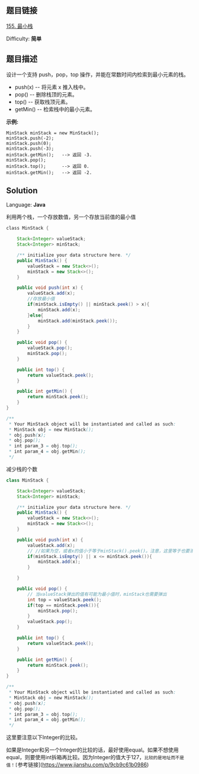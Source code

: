 ## 题目链接

[155\. 最小栈](https://leetcode-cn.com/problems/min-stack/)

Difficulty: **简单**

## 题目描述

设计一个支持 push，pop，top 操作，并能在常数时间内检索到最小元素的栈。

* push(x) -- 将元素 x 推入栈中。
* pop() -- 删除栈顶的元素。
* top() -- 获取栈顶元素。
* getMin() -- 检索栈中的最小元素。

**示例:**

```
MinStack minStack = new MinStack();
minStack.push(-2);
minStack.push(0);
minStack.push(-3);
minStack.getMin();   --> 返回 -3.
minStack.pop();
minStack.top();      --> 返回 0.
minStack.getMin();   --> 返回 -2.
```

## Solution

Language: **Java**

利用两个栈，一个存放数值，另一个存放当前值的最小值

```java
​class MinStack {

    Stack<Integer> valueStack;
    Stack<Integer> minStack;

    /** initialize your data structure here. */
    public MinStack() {
        valueStack = new Stack<>();
        minStack = new Stack<>();
    }

    public void push(int x) {
        valueStack.add(x);
        //存放最小值
        if(minStack.isEmpty() || minStack.peek() > x){
            minStack.add(x);
        }else{
            minStack.add(minStack.peek());
        }
    }

    public void pop() {
        valueStack.pop();
        minStack.pop();
    }

    public int top() {
        return valueStack.peek();
    }

    public int getMin() {
        return minStack.peek();
    }
}

/**
 * Your MinStack object will be instantiated and called as such:
 * MinStack obj = new MinStack();
 * obj.push(x);
 * obj.pop();
 * int param_3 = obj.top();
 * int param_4 = obj.getMin();
 */
```

减少栈的个数

```java
class MinStack {

    Stack<Integer> valueStack;
    Stack<Integer> minStack;

    /** initialize your data structure here. */
    public MinStack() {
        valueStack = new Stack<>();
        minStack = new Stack<>();
    }

    public void push(int x) {
        valueStack.add(x);
        // //如果为空，或者x的值小于等于minStack().peek()。注意，这里等于也要添加
        if(minStack.isEmpty() || x <= minStack.peek()){
            minStack.add(x);
        }

    }

    public void pop() {
        // 当valueStack弹出的值有可能为最小值时，minStack也需要弹出
        int top = valueStack.peek();
        if(top == minStack.peek()){
            minStack.pop();
        }
        valueStack.pop();
    }

    public int top() {
        return valueStack.peek();
    }

    public int getMin() {
        return minStack.peek();
    }
}

/**
 * Your MinStack object will be instantiated and called as such:
 * MinStack obj = new MinStack();
 * obj.push(x);
 * obj.pop();
 * int param_3 = obj.top();
 * int param_4 = obj.getMin();
 */
```

这里要注意以下Integer的比较。

如果是Integer和另一个Integer的比较的话，最好使用equal。如果不想使用equal，则要使用int拆箱再比较。因为Integer的值大于127，`比较的是地址而不是值！[`参考链接](https://www.jianshu.com/p/9cb9c61b0986)